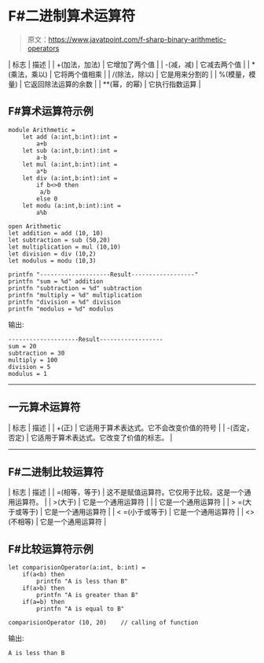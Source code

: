 # F#二进制算术运算符

> 原文：<https://www.javatpoint.com/f-sharp-binary-arithmetic-operators>

| 标志 | 描述 |
| +(加法，加法) | 它增加了两个值 |
| -(减，减) | 它减去两个值 |
| *(乘法，乘以) | 它将两个值相乘 |
| /(除法，除以) | 它是用来分割的 |
| %(模量，模量) | 它返回除法运算的余数 |
| **(幂，的幂) | 它执行指数运算 |

## F#算术运算符示例

```
module Arithmetic =
    let add (a:int,b:int):int = 
        a+b
    let sub (a:int,b:int):int = 
        a-b
    let mul (a:int,b:int):int = 
        a*b
    let div (a:int,b:int):int = 
        if b<>0 then
         a/b
        else 0
    let modu (a:int,b:int):int = 
        a%b

open Arithmetic
let addition = add (10, 10)    
let subtraction = sub (50,20)
let multiplication = mul (10,10)
let division = div (10,2)
let modulus = modu (10,3)

printfn "--------------------Result------------------"
printfn "sum = %d" addition
printfn "subtraction = %d" subtraction
printfn "multiply = %d" multiplication
printfn "division = %d" division
printfn "modulus = %d" modulus

```

输出:

```
--------------------Result------------------
sum = 20
subtraction = 30
multiply = 100
division = 5
modulus = 1

```

* * *

## 一元算术运算符

| 标志 | 描述 |
| +(正) | 它适用于算术表达式。它不会改变价值的符号 |
| -(否定，否定) | 它适用于算术表达式。它改变了价值的标志。 |

* * *

## F#二进制比较运算符

| 标志 | 描述 |
| =(相等，等于) | 这不是赋值运算符。它仅用于比较。这是一个通用运算符。 |
| >(大于) | 它是一个通用运算符 |
|  | 它是一个通用运算符 |
| > =(大于或等于) | 它是一个通用运算符 |
| < =(小于或等于) | 它是一个通用运算符 |
| <>(不相等) | 它是一个通用运算符 |

## F#比较运算符示例

```
let comparisionOperator(a:int, b:int) = 
    if(a<b) then
        printfn "A is less than B"
    if(a>b) then
        printfn "A is greater than B"
    if(a=b) then
        printfn "A is equal to B"

comparisionOperator (10, 20)    // calling of function

```

输出:

```
A is less than B

```